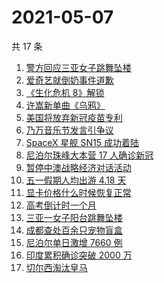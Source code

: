 # 2021-05-07

共 17 条

<!-- BEGIN ZHIHUSEARCH -->
<!-- 最后更新时间 Fri May 07 2021 16:09:08 GMT+0800 (China Standard Time) -->
1. [警方回应三亚女子跳舞坠楼](https://www.zhihu.com/search?q=三亚女子坠楼)
1. [爱奇艺就倒奶事件道歉](https://www.zhihu.com/search?q=青春有你3)
1. [《生化危机 8》解锁](https://www.zhihu.com/search?q=生化危机8)
1. [许嵩新单曲《乌鸦》](https://www.zhihu.com/search?q=许嵩乌鸦)
1. [美国将放弃新冠疫苗专利](https://www.zhihu.com/search?q=美国放弃疫苗专利)
1. [乃万音乐节发言引争议](https://www.zhihu.com/search?q=乃万音乐节)
1. [SpaceX 星舰 SN15 成功着陆](https://www.zhihu.com/search?q=sn15)
1. [尼泊尔珠峰大本营 17 人确诊新冠](https://www.zhihu.com/search?q=尼泊尔疫情)
1. [暂停中澳战略经济对话活动](https://www.zhihu.com/search?q=暂停中澳对话)
1. [五一假期人均出游 4.18 天](https://www.zhihu.com/search?q=五一人均出游)
1. [显卡价格什么时候恢复正常](https://www.zhihu.com/search?q=显卡价格)
1. [高考倒计时一个月](https://www.zhihu.com/search?q=高考)
1. [三亚一女子阳台跳舞坠楼](https://www.zhihu.com/search?q=三亚女子坠楼)
1. [成都查处百余只宠物盲盒](https://www.zhihu.com/search?q=宠物盲盒)
1. [尼泊尔单日激增 7660 例](https://www.zhihu.com/search?q=尼泊尔疫情)
1. [印度累积确诊突破 2000 万](https://www.zhihu.com/search?q=印度疫情)
1. [切尔西淘汰皇马](https://www.zhihu.com/search?q=切尔西)
<!-- END ZHIHUSEARCH -->
